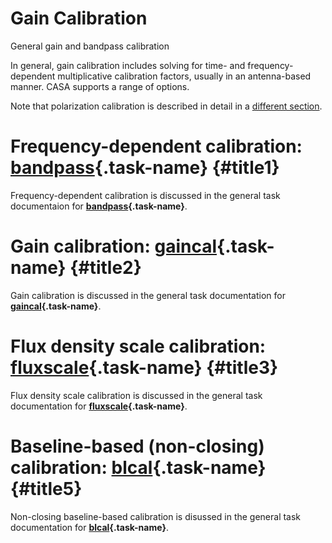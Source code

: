

# Gain Calibration 

General gain and bandpass calibration

In general, gain calibration includes solving for time- and frequency-dependent multiplicative calibration factors, usually in an antenna-based manner.  CASA supports a range of options.

Note that polarization calibration is described in detail in a [different section](https://casa.nrao.edu/casadocs-devel/stable/calibration-and-visibility-data/synthesis-calibration/instrumental-polarization-calibration).

 

# Frequency-dependent calibration: **[bandpass](https://casa.nrao.edu/casadocs-devel/stable/calibration-and-visibility-data/global-task-list/task_bandpass){.task-name}** {#title1}

Frequency-dependent calibration is discussed in the general task documentaion for **[bandpass](https://casa.nrao.edu/casadocs-devel/stable/calibration-and-visibility-data/global-task-list/task_bandpass){.task-name}**.

 

# Gain calibration: **[gaincal](https://casa.nrao.edu/casadocs-devel/stable/calibration-and-visibility-data/global-task-list/task_gaincal){.task-name}** {#title2}

Gain calibration is discussed in the general task documentation for **[gaincal](https://casa.nrao.edu/casadocs-devel/stable/calibration-and-visibility-data/global-task-list/task_gaincal){.task-name}**.

 

# Flux density scale calibration: [fluxscale](https://casa.nrao.edu/casadocs-devel/stable/calibration-and-visibility-data/global-task-list/task_fluxscale){.task-name} {#title3}

Flux density scale calibration is discussed in the general task documentation for **[fluxscale](https://casa.nrao.edu/casadocs-devel/stable/calibration-and-visibility-data/global-task-list/task_fluxscale){.task-name}**.

 

# Baseline-based (non-closing) calibration: [blcal](https://casa.nrao.edu/casadocs-devel/stable/calibration-and-visibility-data/global-task-list/task_blcal){.task-name} {#title5}

Non-closing baseline-based calibration is disussed in the general task documentation for **[blcal](https://casa.nrao.edu/casadocs-devel/stable/calibration-and-visibility-data/global-task-list/task_blcal){.task-name}**.

 

 

 

